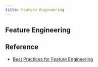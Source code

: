```yaml
---
title: Feature Engineering
---
```


## Feature Engineering


## Reference
* [Best Practices for Feature Engineering](https://elitedatascience.com/feature-engineering-best-practices)
